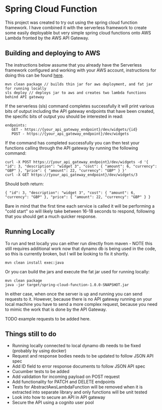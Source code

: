 # Spring Cloud Function

This project was created to try out using the spring cloud function framework. I have combined it
with the serverless framework to create some easily deployable but very simple spring cloud functions
onto AWS Lambda fronted by the AWS API Gateway.

## Building and deploying to AWS

The instructions below assume that you already have the Serverless framework configured and working
with your AWS account, instructions for doing this can be found
[here](https://serverless.com/framework/docs/providers/aws/guide/installation/).

```
mvn clean package // builds thin jar for aws deployment, and fat jar for running locally
sls deploy // deploys jar to aws and creates two lambda functions behind API gateway
```

If the serverless (sls) command completes successfully it will print various bits of output including
the API gateway endpoints that have been created, the specific bits of output you should be interested
in read:

```
endpoints:
   GET - https://{your_api_gateway_endpoint}/dev/widgets/{id}
   POST - https://{your_api_gateway_endpoint}/dev/widgets
```

If the command has completed successfully you can then test your functions calling through the API
gateway by running the following command:

```
curl -X POST https://{your_api_gateway_endpoint}/dev/widgets -d '{ "id": 3, "description": "widget 3", "cost": { "amount": 6, "currency": "GBP" }, "price": { "amount": 22, "currency": "GBP" } }'
curl -X GET https://{your_api_gateway_endpoint}/dev/widgets/3
```

Should both return:

```
{ "id": 3, "description": "widget 3", "cost": { "amount": 6, "currency": "GBP" }, "price": { "amount": 22, "currency": "GBP" } }
```

Bare in mind that the first time each service is called it will be performing a "cold start" so will
likely take between 16-18 seconds to respond, following that you should get a much quicker response.

## Running Locally

To run and test locally you can either run directly from maven - NOTE this still requires
additional work now that dynamo db is being used in the code, so this is currently broken,
but I will be looking to fix it shortly.

```
mvn clean install exec:java
```

Or you can build the jars and execute the fat jar used for running locally:

```
mvn clean package
java -jar target/spring-cloud-function-1.0.0-SNAPSHOT.jar
```

In either case, when once the server is up and running you can send requests to it. However, because
there is no API gateway running on your local machine you have to send a more complex request, because
you need to mimic the work that is done by the API Gateway.

TODO example requests to be added here.

## Things still to do

* Running locally connected to local dynamo db needs to be fixed (probably by using docker)
* Request and response bodies needs to be updated to follow JSON API spec
* Add ID field to error response documents to follow JSON API spec
* Cucumber tests to be added
* Add validation for incoming payload on POST request
* Add functionality for PATCH and DELETE endpoints
* Tests for AbstractAwsLambdaFunction will be removed when it is extracted into separate library and only functions will be unit tested
* Look into how to secure an API in API gateway
* Secure the API using a cognito user pool